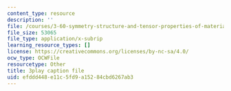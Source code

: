 ```yaml
---
content_type: resource
description: ''
file: /courses/3-60-symmetry-structure-and-tensor-properties-of-materials-fall-2005/efddd448e11c5fd9a15284cbd6267ab3_GvtsFAxn-H8.vtt
file_size: 53065
file_type: application/x-subrip
learning_resource_types: []
license: https://creativecommons.org/licenses/by-nc-sa/4.0/
ocw_type: OCWFile
resourcetype: Other
title: 3play caption file
uid: efddd448-e11c-5fd9-a152-84cbd6267ab3
---
```


